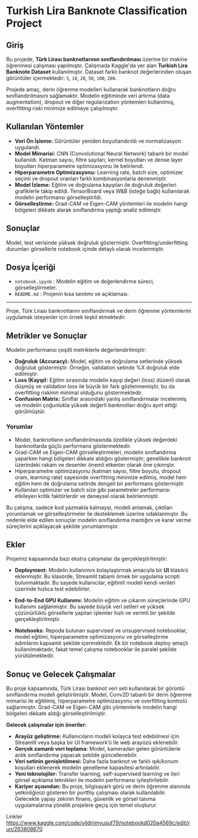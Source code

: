 # Turkish Lira Banknote Classification Project

## Giriş
Bu projede, **Türk Lirası banknotlarının sınıflandırılması** üzerine bir makine öğrenmesi çalışması yapılmıştır. Çalışmada Kaggle'da yer alan **Turkish Lira Banknote Dataset** kullanılmıştır. Dataset farklı banknot değerlerinden oluşan görüntüler içermektedir: `5`, `10`, `20`, `50`, `100`, `200`.

Projede amaç, derin öğrenme modelleri kullanarak banknotların doğru sınıflandırılmasını sağlamaktır. Modelin eğitiminde veri artırma (data augmentation), dropout ve diğer regularization yöntemleri kullanılmış, overfitting riski minimize edilmeye çalışılmıştır.

## Kullanılan Yöntemler
- **Veri Ön İşleme:** Görüntüler yeniden boyutlandırıldı ve normalizasyon uygulandı.  
- **Model Mimarisi:** CNN (Convolutional Neural Network) tabanlı bir model kullanıldı. Katman sayısı, filtre sayıları, kernel boyutları ve dense layer boyutları hiperparametre optimizasyonu ile belirlendi.  
- **Hiperparametre Optimizasyonu:** Learning rate, batch size, optimizer seçimi ve dropout oranları farklı kombinasyonlarla denenmiştir.  
- **Model İzleme:** Eğitim ve doğrulama kayıpları ile doğruluk değerleri grafiklerle takip edildi. TensorBoard veya W&B (isteğe bağlı) kullanılarak modelin performansı görselleştirildi.  
- **Görselleştirme:** Grad-CAM ve Eigen-CAM yöntemleri ile modelin hangi bölgeleri dikkate alarak sınıflandırma yaptığı analiz edilmiştir.  

## Sonuçlar
Model, test verisinde yüksek doğruluk göstermiştir. Overfitting/underfitting durumları görsellerle notebook içinde detaylı olarak incelenmiştir.  

## Dosya İçeriği
- `notebook.ipynb` : Modelin eğitim ve değerlendirme süreci, görselleştirmeler.  
- `README.md` : Projenin kısa tanıtımı ve açıklaması.  

---

Proje, Türk Lirası banknotlarını sınıflandırmak ve derin öğrenme yöntemlerini uygulamak isteyenler için örnek teşkil etmektedir.


## Metrikler ve Sonuçlar

Modelin performansı çeşitli metriklerle değerlendirilmiştir:

- **Doğruluk (Accuracy):** Model, eğitim ve doğrulama setlerinde yüksek doğruluk göstermiştir. Örneğin, validation setinde %X doğruluk elde edilmiştir.  
- **Loss (Kayıp):** Eğitim sırasında modelin kayıp değeri (loss) düzenli olarak düşmüş ve validation loss ile büyük bir fark gözlenmemiştir, bu da overfitting riskinin minimal olduğunu göstermektedir.  
- **Confusion Matrix:** Sınıflar arasındaki yanlış sınıflandırmalar incelenmiş ve modelin çoğunlukla yüksek değerli banknotları doğru ayırt ettiği görülmüştür.  

### Yorumlar
- Model, banknotların sınıflandırılmasında özellikle yüksek değerdeki banknotlarda güçlü performans göstermektedir.  
- Grad-CAM ve Eigen-CAM görselleştirmeleri, modelin sınıflandırma yaparken hangi bölgeleri dikkate aldığını göstermiştir; genellikle banknot üzerindeki rakam ve desenler önemli etkenler olarak öne çıkmıştır.  
- Hiperparametre optimizasyonu (katman sayısı, filtre boyutu, dropout oranı, learning rate) sayesinde overfitting minimize edilmiş, model hem eğitim hem de doğrulama setinde dengeli bir performans göstermiştir.  
- Kullanılan optimizer ve batch size gibi parametreler performansı etkileyen kritik faktörlerdir ve deneysel olarak belirlenmiştir.  

Bu çalışma, sadece kod yazmakla kalmayıp, modeli anlamak, çıktıları yorumlamak ve görselleştirmeler ile desteklemek üzerine odaklanmıştır. Bu nedenle elde edilen sonuçlar modelin sınıflandırma mantığını ve karar verme süreçlerini açıklayacak şekilde yorumlanmıştır.



## Ekler

Projemiz kapsamında bazı ekstra çalışmalar da gerçekleştirilmiştir:

- **Deployment:** Modelin kullanımını kolaylaştırmak amacıyla bir **UI** klasörü eklenmiştir. Bu klasörde, Streamlit tabanlı örnek bir uygulama scripti bulunmaktadır. Bu sayede kullanıcılar, eğitimli modeli kendi verileri üzerinde hızlıca test edebilirler.  

- **End-to-End GPU Kullanımı:** Modelin eğitim ve çıkarım süreçlerinde GPU kullanımı sağlanmıştır. Bu sayede büyük veri setleri ve yüksek çözünürlüklü görsellerle yapılan işlemler hızlı ve verimli bir şekilde gerçekleştirilmiştir.  

- **Notebooks:** Repoda bulunan supervised ve unsupervised notebooklar, model eğitimi, hiperparametre optimizasyonu ve görselleştirme adımlarını kapsamlı şekilde içermektedir. Ek bir notebook deploy amaçlı kullanılmaktadır, fakat temel çalışma notebooklar ile paralel şekilde yürütülmektedir.



## Sonuç ve Gelecek Çalışmalar

Bu proje kapsamında, Türk Lirası banknot veri seti kullanılarak bir görüntü sınıflandırma modeli geliştirilmiştir. Model, Conv2D tabanlı bir derin öğrenme mimarisi ile eğitilmiş, hiperparametre optimizasyonu ve overfitting kontrolü sağlanmıştır. Grad-CAM ve Eigen-CAM gibi yöntemlerle modelin hangi bölgeleri dikkate aldığı görselleştirilmiştir.  

**Gelecek çalışmalar için öneriler:**

- **Arayüz geliştirme:** Kullanıcıların modeli kolayca test edebilmesi için Streamlit veya başka bir UI framework’ü ile web arayüzü eklenebilir.  
- **Gerçek zamanlı veri toplama:** Model, kameradan gelen görüntülerle anlık sınıflandırma yapacak şekilde güncellenebilir.  
- **Veri setinin genişletilmesi:** Daha fazla banknot ve farklı ışık/konum koşulları eklenerek modelin genelleme kapasitesi artırılabilir.  
- **Yeni teknolojiler:** Transfer learning, self-supervised learning ve ileri görsel açıklama teknikleri ile modelin performansı iyileştirilebilir.  
- **Kariyer açısından:** Bu proje, bilgisayarlı görü ve derin öğrenme alanında yetkinliğinizi gösteren bir portföy çalışması olarak kullanılabilir. Gelecekte yapay zekinin finans, güvenlik ve görsel tanıma uygulamalarına yönelik projelere geçiş için temel oluşturur.


Linkler
https://www.kaggle.com/code/yildirimyusuf79/notebookd020a4569c/edit/run/263808670
